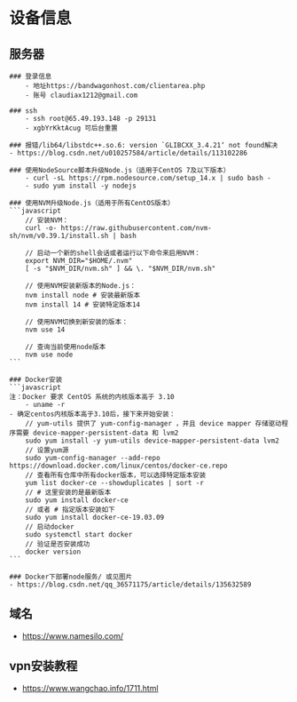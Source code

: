 # 设备信息

## 服务器

    ### 登录信息
        - 地址https://bandwagonhost.com/clientarea.php
        - 账号 claudiax1212@gmail.com
  
    ### ssh
        - ssh root@65.49.193.148 -p 29131
        - xgbYrKktAcug 可后台重置
    
    ### 报错/lib64/libstdc++.so.6: version `GLIBCXX_3.4.21‘ not found解决
    - https://blog.csdn.net/u010257584/article/details/113102286

    ### 使用NodeSource脚本升级Node.js（适用于CentOS 7及以下版本）
        - curl -sL https://rpm.nodesource.com/setup_14.x | sudo bash -
        - sudo yum install -y nodejs
  
    ### 使用NVM升级Node.js（适用于所有CentOS版本）
    ```javascript
        // 安装NVM：
        curl -o- https://raw.githubusercontent.com/nvm-sh/nvm/v0.39.1/install.sh | bash

        // 启动一个新的shell会话或者运行以下命令来启用NVM：
        export NVM_DIR="$HOME/.nvm"
        [ -s "$NVM_DIR/nvm.sh" ] && \. "$NVM_DIR/nvm.sh"
        
        // 使用NVM安装新版本的Node.js：
        nvm install node # 安装最新版本
        nvm install 14 # 安装特定版本14

        // 使用NVM切换到新安装的版本：
        nvm use 14

        // 查询当前使用node版本
        nvm use node
    ```

    ### Docker安装
    ```javascript
    注：Docker 要求 CentOS 系统的内核版本高于 3.10　　
        - uname -r
    - 确定centos内核版本高于3.10后，接下来开始安装：
        // yum-utils 提供了 yum-config-manager ，并且 device mapper 存储驱动程序需要 device-mapper-persistent-data 和 lvm2
        sudo yum install -y yum-utils device-mapper-persistent-data lvm2
        // 设置yum源
        sudo yum-config-manager --add-repo https://download.docker.com/linux/centos/docker-ce.repo
        // 查看所有仓库中所有docker版本，可以选择特定版本安装
        yum list docker-ce --showduplicates | sort -r
        // # 这里安装的是最新版本 
        sudo yum install docker-ce
        // 或者 # 指定版本安装如下
        sudo yum install docker-ce-19.03.09
        // 启动docker
        sudo systemctl start docker
        // 验证是否安装成功
        docker version
    ```

    ### Docker下部署node服务/ 或见图片
    - https://blog.csdn.net/qq_36571175/article/details/135632589

## 域名
- https://www.namesilo.com/

## vpn安装教程
- https://www.wangchao.info/1711.html

